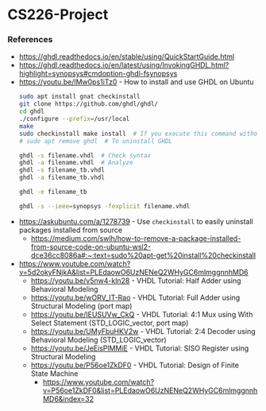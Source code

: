 # CS226-Project


### References
- https://ghdl.readthedocs.io/en/stable/using/QuickStartGuide.html
- https://ghdl.readthedocs.io/en/latest/using/InvokingGHDL.html?highlight=synopsys#cmdoption-ghdl-fsynopsys
- https://youtu.be/lMw0ps1iTz0 - How to install and use GHDL on Ubuntu
    ```sh
    sudo apt install gnat checkinstall
    git clone https://github.com/ghdl/ghdl/
    cd ghdl
    ./configure --prefix=/usr/local
    make
    sudo checkinstall make install  # If you execute this command without "--install=no" flag, it will automatically create deb package and install it on your system.
    # sudo apt remove ghdl  # To uninstall GHDL
    
    ghdl -s filename.vhdl  # Check syntax
    ghdl -a filename.vhdl  # Analyze
    ghdl -s filename_tb.vhdl
    ghdl -a filename_tb.vhdl

    ghdl -e filename_tb

    ghdl -s --ieee=synopsys -fexplicit filename.vhdl
    ```
- https://askubuntu.com/a/1278739 - Use `checkinstall` to easily uninstall packages installed from source
    - https://medium.com/swlh/how-to-remove-a-package-installed-from-source-code-on-ubuntu-wsl2-dce36cc8086a#:~:text=sudo%20apt-get%20install%20checkinstall
- https://www.youtube.com/watch?v=5d2okyFNjkA&list=PLEdaowO6UzNENeQ2WHyGC6mlmggnnhMD6
    - https://youtu.be/v5nw4-kln28 - VHDL Tutorial: Half Adder using Behavioral Modeling
    - https://youtu.be/wORV_IT-Rao - VHDL Tutorial: Full Adder using Structural Modeling (port map)
    - https://youtu.be/IEUSUVw_CkQ - VHDL Tutorial: 4:1 Mux using With Select Statement (STD_LOGIC_vector, port map)
    - https://youtu.be/UMyFbuHKV2w - VHDL Tutorial: 2:4 Decoder using Behavioral Modeling (STD_LOGIC_vector)
    - https://youtu.be/JeEisPlMMiE - VHDL Tutorial: SISO Register using Structural Modeling
    - https://youtu.be/P56oe1ZkDF0 - VHDL Tutorial: Design of Finite State Machine
        - https://www.youtube.com/watch?v=P56oe1ZkDF0&list=PLEdaowO6UzNENeQ2WHyGC6mlmggnnhMD6&index=32

